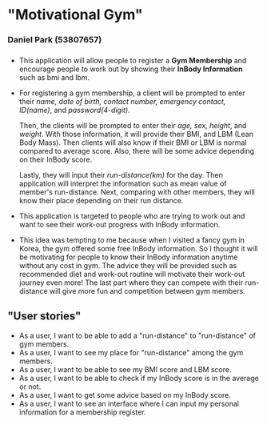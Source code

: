 # "Motivational Gym"
### Daniel Park (53807657)
###
- This application will
allow people to register a **Gym Membership** and encourage people
to work out by showing their **InBody Information** such as bmi and lbm.

- For registering a gym membership, a client will be prompted to enter their 
*name, date of birth, contact number, emergency contact, ID(name)*, and *password(4-digit)*.

  Then, the clients will be prompted to enter their *age, sex, height*, and *weight*. With those information, 
it will provide their BMI, and LBM (Lean Body Mass). Then clients will also
 know if their BMI or LBM is normal compared to average score. Also, there will be some advice depending 
on their InBody score.

  Lastly, they will input their *run-distance(km)* for the day. Then application will interpret the information
 such as mean value of member's run-distance. Next, comparing with other members, they will know
 their place depending on their run distance.
- This application is targeted to people who are trying to work out and want to
see their work-out progress with InBody information.
- This idea was tempting to me because when I visited a fancy gym in Korea,
the gym offered some free InBody information. So I thought it will be motivating for people to know their
InBody information anytime without any cost in gym. The advice they will be provided such as
recommended diet and work-out routine will motivate their work-out journey even more!
The last part where they can compete with their run-distance will give more fun and competition between gym members.  

## "User stories"
- As a user, I want to be able to add a "run-distance" to "run-distance" of gym members.
- As a user, I want to see my place for "run-distance" among the gym members.
- As a user, I want to be able to see my BMI score and LBM score.
- As a user, I want to be able to check if my InBody score is in the average or not.
- As a user, I want to get some advice based on my InBody score.
- As a user, I want to see an interface where I can input my personal information for a membership register.
